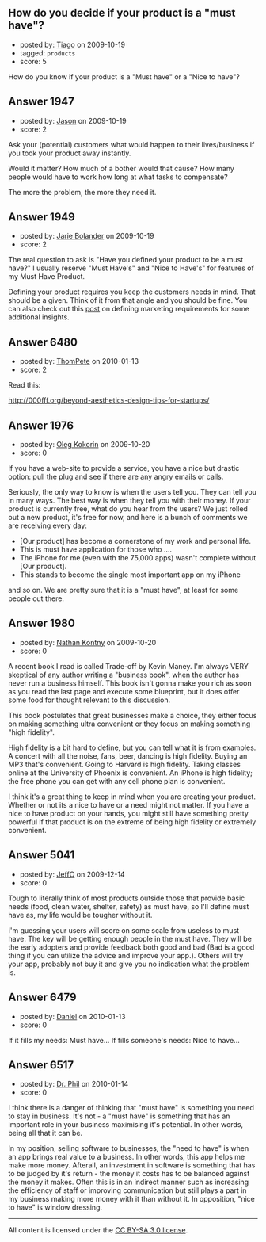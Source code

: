 ## How do you decide if your product is a "must have"?

- posted by: [Tiago](https://stackexchange.com/users/-1/359-tiago) on 2009-10-19
- tagged: `products`
- score: 5

How do you know if your product is a "Must have" or a "Nice to have"?


## Answer 1947

- posted by: [Jason](https://stackexchange.com/users/-1/2-jason) on 2009-10-19
- score: 2

Ask your (potential) customers what would happen to their lives/business if you took your product away instantly.

Would it matter?  How much of a bother would that cause?  How many people would have to work how long at what tasks to compensate?

The more the problem, the more they need it.


## Answer 1949

- posted by: [Jarie Bolander](https://stackexchange.com/users/-1/585-jarie-bolander) on 2009-10-19
- score: 2

<p>The real question to ask is "Have you defined your product to be a must have?" I usually reserve "Must Have's" and "Nice to Have's" for features of my Must Have Product.</p>

<p>Defining your product requires you keep the customers needs in mind. That should be a given. Think of it from that angle and you should be fine. You can also check out this <a href="http://www.thedailymba.com/2009/08/21/writing-effective-marketing-requirements/" rel="nofollow">post</a> on defining marketing requirements for some additional insights.</p>



## Answer 6480

- posted by: [ThomPete](https://stackexchange.com/users/-1/1186-thompete) on 2010-01-13
- score: 2

Read this:

http://000fff.org/beyond-aesthetics-design-tips-for-startups/




## Answer 1976

- posted by: [Oleg Kokorin](https://stackexchange.com/users/-1/968-oleg-kokorin) on 2009-10-20
- score: 0

If you have a web-site to provide a service, you have a nice but drastic option: pull the plug and see if there are any angry emails or calls.

Seriously, the only way to know is when the users tell you. They can tell you in many ways. The best way is when they tell you with their money. If your product is currently free, what do you hear from the users? We just rolled out a new product, it's free for now, and here is a bunch of comments we are receiving every day:

 - [Our product] has become a cornerstone of my work and personal life.
 - This is must have application for those who ....
 - The iPhone for me (even with the 75,000 apps) wasn't complete without [Our product].
 - This stands to become the single most important app on my iPhone

and so on. We are pretty sure that it is a "must have", at least for some people out there.


## Answer 1980

- posted by: [Nathan Kontny](https://stackexchange.com/users/-1/973-nathan-kontny) on 2009-10-20
- score: 0

A recent book I read is called Trade-off by Kevin Maney.  I'm always VERY skeptical of any author writing a "business book", when the author has never run a business himself.  This book isn't gonna make you rich as soon as you read the last page and execute some blueprint, but it does offer some food for thought relevant to this discussion.  

This book postulates that great businesses make a choice, they either focus on making something ultra convenient or they focus on making something "high fidelity".  

High fidelity is a bit hard to define, but you can tell what it is from examples.  A concert with all the noise, fans, beer, dancing is high fidelity.  Buying an MP3 that's convenient.  Going to Harvard is high fidelity.  Taking classes online at the University of Phoenix is convenient.  An iPhone is high fidelity; the free phone you can get with any cell phone plan is convenient.  

I think it's a great thing to keep in mind when you are creating your product.  Whether or not its a nice to have or a need might not matter.  If you have a nice to have product on your hands, you might still have something pretty powerful if that product is on the extreme of being high fidelity or extremely convenient.  


## Answer 5041

- posted by: [JeffO](https://stackexchange.com/users/-1/1796-jeffo) on 2009-12-14
- score: 0

Tough to literally think of most products outside those that provide basic needs (food, clean water, shelter, safety) as must have, so I'll define must have as, my life would be tougher without it. 

I'm guessing your users will score on some scale from useless to must have. The key will be getting enough people in the must have. They will be the early adopters and provide feedback both good and bad (Bad is a good thing if you can utilize the advice and improve your app.). Others will try your app, probably not buy it and give you no indication what the problem is. 


## Answer 6479

- posted by: [Daniel](https://stackexchange.com/users/-1/2188-daniel) on 2010-01-13
- score: 0

If it fills my needs: Must have...
If fills someone's needs: Nice to have...


## Answer 6517

- posted by: [Dr. Phil](https://stackexchange.com/users/-1/2223-dr-phil) on 2010-01-14
- score: 0

I think there is a danger of thinking that "must have" is something you need to stay in business. It's not - a "must have" is something that has an important role in your business maximising it's potential. In other words, being all that it can be. 

In my position, selling software to businesses, the "need to have" is when an app brings real value to a business. In other words, this app helps me make more money. Afterall, an investment in software is something that has to be judged by it's return - the money it costs has to be balanced against the money it makes. Often this is in an indirect manner such as increasing the efficiency of staff or improving communication but still plays a part in my business making more money with it than without it. In opposition, "nice to have" is window dressing.  



---

All content is licensed under the [CC BY-SA 3.0 license](https://creativecommons.org/licenses/by-sa/3.0/).
